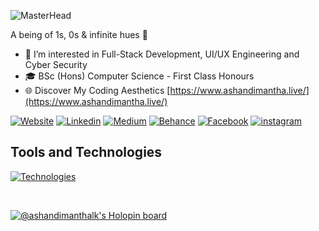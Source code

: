 ![MasterHead](https://mir-s3-cdn-cf.behance.net/project_modules/max_1200/81bb4b165684019.640b6038d133e.gif)

A being of 1s, 0s & infinite hues 🌈

<!--<h1 align="center">
  Hello!!
  <img src="https://media.giphy.com/media/hvRJCLFzcasrR4ia7z/giphy.gif" width="30px"/>
  I'm Ashan Dimantha.
</h1>-->

- 👀 I’m interested in Full-Stack Development, UI/UX Engineering and Cyber Security
- 🎓 BSc (Hons) Computer Science - First Class Honours
- 🌐 Discover My Coding Aesthetics [https://www.ashandimantha.live/](https://www.ashandimantha.live/)


<!-- <div align="right"><h5>Connect WIth Me On</h5>
   <a href="https://www.linkedin.com/in/ashandimanthalk/">
    <img src="https://img.shields.io/badge/LinkedIn-blue?style=for-the-badge&logo=linkedin&logoColor=white" alt="LinkedIn Badge"/> -->
    


 [![Website](https://img.shields.io/badge/Portfolio-255E63?style=for-the-badge&logo=About.me&logoColor=white)](https://www.ashandimantha.live/)
  [![Linkedin](https://img.shields.io/badge/LinkedIn-0077B5?style=for-the-badge&logo=linkedin&logoColor=white)](https://www.linkedin.com/in/ashandimanthalk/)
  [![Medium](https://img.shields.io/badge/Medium-12100E?style=for-the-badge&logo=medium&logoColor=white)](https://medium.com/@ashandimanthalk)
  [![Behance](https://img.shields.io/badge/Behance-0054F7?style=for-the-badge&logo=behance&logoColor=white)](https://www.behance.net/ashandimanthalk)
  [![Facebook](https://img.shields.io/badge/Facebook-1877F2?style=for-the-badge&logo=facebook&logoColor=whi)](https://web.facebook.com/ashandimantha.profile/)
  [![instagram](https://img.shields.io/badge/Instagram-E4405F?style=for-the-badge&logo=instagram&logoColor=white)](https://instagram.com/ashandimanthalk)


  
<!--[![Facebook](https://img.shields.io/badge/Facebook-%231877F2.svg?logo=Facebook&logoColor=white)](https://facebook.com/https://facebook.com/ashandimantha.profile) [![Instagram](https://img.shields.io/badge/Instagram-%23E4405F.svg?logo=Instagram&logoColor=white)](https://instagram.com/https://www.instagram.com/ashandimanthalk/) [![LinkedIn](https://img.shields.io/badge/LinkedIn-%230077B5.svg?logo=linkedin&logoColor=white)](https://linkedin.com/in/https://www.linkedin.com/in/ashandimanthalk/) [![Twitter](https://img.shields.io/badge/Twitter-%231DA1F2.svg?logo=Twitter&logoColor=white)](https://twitter.com/https://twitter.com/ashandimanthalk) [![YouTube](https://img.shields.io/badge/YouTube-%23FF0000.svg?logo=YouTube&logoColor=white)](https://youtube.com/@https://youtube.com/ashandimantha) 
[![Behance](https://img.shields.io/badge/Behance-1769ff?logo=behance&logoColor=white)](https://behance.net/https://behance.net/ashandimanthalk)
  </br>
   </br>
</div>-->

 
<div>
    
  ## Tools and Technologies
[![Technologies](https://skillicons.dev/icons?i=react,nextjs,redux,nodejs,expressjs,nestjs,graphql,mongodb,mysql,redis,sass,tailwind,materialui,bootstrap,docker,aws,jest,flutter,dotnet,js,ts,java,py,c,arduino,linux)](https://www.ashandimantha.live/)
    </br>
<!-- ## Software and Tools
[![Softwares](https://skillicons.dev/icons?i=git,npm,yarn,postman,figma)](https://www.ashandimantha.live/) -->

</div>
  
</div>
 </br>

  
  <!-- ## Achievements -->

[![@ashandimanthalk's Holopin board](https://holopin.me/ashandimanthalk)](https://holopin.io/@ashandimanthalk)

<!--  <a href="https://www.credly.com/users/ashandimanthalk/badges">
    <img src="https://images.credly.com/size/680x680/images/af8c6b4e-fc31-47c4-8dcb-eb7a2065dc5b/I2CS__1_.png" title="Introduction to Cyber Security - Cisco Verified" width="100px" style="display:inline-block; margin-right: 30px;"/>
  </a> -->









